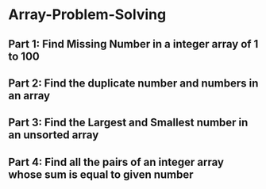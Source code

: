 # Array-Problem-Solving

## Part 1: Find Missing Number in a integer array of 1 to 100  
## Part 2: Find the duplicate number and numbers in an array  
## Part 3: Find the Largest and Smallest number in an unsorted array  
## Part 4: Find all the pairs of an integer array whose sum is equal to given number  


